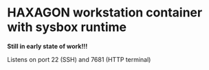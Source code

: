 # HAXAGON workstation container with sysbox runtime

**Still in early state of work!!!**

Listens on port 22 (SSH) and 7681 (HTTP terminal)
